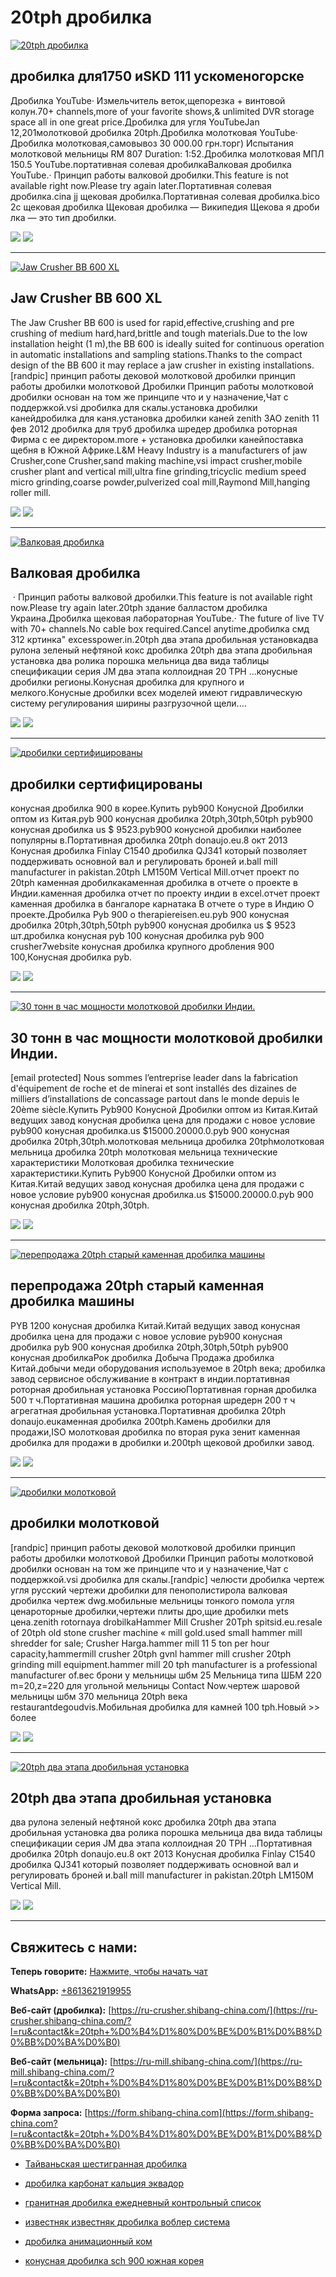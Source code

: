 # 20tph дробилка

<a href="https://swt.shibang-china.com/?l=ru&img&k=20tph+%D0%B4%D1%80%D0%BE%D0%B1%D0%B8%D0%BB%D0%BA%D0%B0" target="_blank">![20tph дробилка](http://static.shibang-china.com/all-800x300/365.jpg)</a>

## дробилка для1750 иSKD 111 ускоменогорске
Дробилка YouTube&#183; Измельчитель веток,щепорезка + винтовой колун.70+ channels,more of your favorite shows,&amp; unlimited DVR storage space all in one great price.Дробилка для угля YouTubeJan 12,201молотковой дробилка 20tph.Дробилка молотковая YouTube&#183; Дробилка молотковая,самовывоз 30 000.00 грн.торг) Испытания молотковой мельницы RM 807 Duration: 1:52.Дробилка молотковая МПЛ 150.5 YouTube.портативная солевая дробилкаВалковая дробилка YouTube.&#183; Принцип работы валковой дробилки.This feature is not available right now.Please try again later.Портативная солевая дробилка.cina jj щековая дробилка.Портативная солевая дробилка.bico 2с щековая дробилка Щековая дробилка — Википедия Щекова я дроби лка — это тип дробилки.


<a href="https://whatsapp.shibangsoft.com/WhatsApp.php" target="_blank" title="WhatsApp">![](http://static.shibang-china.com/icon/whatsapp.png)</a> <a href="https://swt.shibang-china.com/?l=ru&icon&k=20tph+%D0%B4%D1%80%D0%BE%D0%B1%D0%B8%D0%BB%D0%BA%D0%B0" target="_blank">![](http://static.shibang-china.com/icon/chat-ru.png)</a>

---

<a href="https://swt.shibang-china.com/?l=ru&img&k=20tph+%D0%B4%D1%80%D0%BE%D0%B1%D0%B8%D0%BB%D0%BA%D0%B0" target="_blank">![Jaw Crusher BB 600 XL](http://static.shibang-china.com/all-800x300/260.jpg)</a>

## Jaw Crusher BB 600 XL
The Jaw Crusher BB 600 is used for rapid,effective,crushing and pre crushing of medium hard,hard,brittle and tough materials.Due to the low installation height (1 m),the BB 600 is ideally suited for continuous operation in automatic installations and sampling stations.Thanks to the compact design of the BB 600 it may replace a jaw crusher in existing installations.[randpic] принцип работы дековой молотковой дробилки принцип работы дробилки молотковой Дробилки Принцип работы молотковой дробилки основан на том же принципе что и у назначение,Чат с поддержкой.vsi дробилка для скалы.установка дробилки канейдробилка для каня.установка дробилки каней zenith ЗАО zenith 11 фев 2012 дробилка для труб дробилка шредер дробилка роторная Фирма с ее директором.more + установка дробилки канейпоставка щебня в Южной Африке.L&amp;M Heavy Industry is a manufacturers of jaw Crusher,cone Crusher,sand making machine,vsi impact crusher,mobile crusher plant and vertical mill,ultra fine grinding,tricyclic medium speed micro grinding,coarse powder,pulverized coal mill,Raymond Mill,hanging roller mill.


<a href="https://whatsapp.shibangsoft.com/WhatsApp.php" target="_blank" title="WhatsApp">![](http://static.shibang-china.com/icon/whatsapp.png)</a> <a href="https://swt.shibang-china.com/?l=ru&icon&k=20tph+%D0%B4%D1%80%D0%BE%D0%B1%D0%B8%D0%BB%D0%BA%D0%B0" target="_blank">![](http://static.shibang-china.com/icon/chat-ru.png)</a>

---

<a href="https://swt.shibang-china.com/?l=ru&img&k=20tph+%D0%B4%D1%80%D0%BE%D0%B1%D0%B8%D0%BB%D0%BA%D0%B0" target="_blank">![Валковая дробилка](http://static.shibang-china.com/all-800x300/1414.jpg)</a>

## Валковая дробилка
&nbsp;&#0183;&#32;Принцип работы валковой дробилки.This feature is not available right now.Please try again later.20tph здание балластом дробилка Украина.Дробилка щековая лабораторная YouTube.&#183; The future of live TV with 70+ channels.No cable box required.Cancel anytime.дробилка смд 312 кртинка&quot; excesspower.in.20tph два этапа дробильная установкадва рулона зеленый нефтяной кокс дробилка 20tph два этапа дробильная установка два ролика порошка мельница два вида таблицы спецификации серия JM два этапа коллоидная 20 TPH …конусные дробилки регионы.Конусная дробилка для крупного и мелкого.Конусные дробилки всех моделей имеют гидравлическую систему регулирования ширины разгрузочной щели.…


<a href="https://whatsapp.shibangsoft.com/WhatsApp.php" target="_blank" title="WhatsApp">![](http://static.shibang-china.com/icon/whatsapp.png)</a> <a href="https://swt.shibang-china.com/?l=ru&icon&k=20tph+%D0%B4%D1%80%D0%BE%D0%B1%D0%B8%D0%BB%D0%BA%D0%B0" target="_blank">![](http://static.shibang-china.com/icon/chat-ru.png)</a>

---

<a href="https://swt.shibang-china.com/?l=ru&img&k=20tph+%D0%B4%D1%80%D0%BE%D0%B1%D0%B8%D0%BB%D0%BA%D0%B0" target="_blank">![дробилки сертифицированы](http://static.shibang-china.com/all-800x300/1012.jpg)</a>

## дробилки сертифицированы
конусная дробилка 900 в корее.Купить pyb900 Конусной Дробилки оптом из Китая.pyb 900 конусная дробилка 20tph,30tph,50tph pyb900 конусная дробилка us $ 9523.pyb900 конусной дробилки наиболее популярны в.Портативная дробилка 20tph donaujo.eu.8 окт 2013 Конусная дробилка Finlay C1540 дробилка QJ341 который позволяет поддерживать основной вал и регулировать броней и.ball mill manufacturer in pakistan.20tph LM150M Vertical Mill.отчет проект по 20tph каменная дробилкакаменная дробилка в отчете о проекте в Индии.каменная дробилка отчет по проекту индии в excel.отчет проект каменная дробилка в бангалоре карнатака В отчете о туре в Индию О проекте.Дробилка Pyb 900 o therapiereisen.eu.pyb 900 конусная дробилка 20tph,30tph,50tph pyb900 конусная дробилка us $ 9523 шт.дробилка конусная pyb 100 конусная дробилка pyb 900 crusher7website конусная дробилка крупного дробления 900 100,Конусная дробилка pyb.


<a href="https://whatsapp.shibangsoft.com/WhatsApp.php" target="_blank" title="WhatsApp">![](http://static.shibang-china.com/icon/whatsapp.png)</a> <a href="https://swt.shibang-china.com/?l=ru&icon&k=20tph+%D0%B4%D1%80%D0%BE%D0%B1%D0%B8%D0%BB%D0%BA%D0%B0" target="_blank">![](http://static.shibang-china.com/icon/chat-ru.png)</a>

---

<a href="https://swt.shibang-china.com/?l=ru&img&k=20tph+%D0%B4%D1%80%D0%BE%D0%B1%D0%B8%D0%BB%D0%BA%D0%B0" target="_blank">![30 тонн в час мощности молотковой дробилки Индии.](http://static.shibang-china.com/all-800x300/976.jpg)</a>

## 30 тонн в час мощности молотковой дробилки Индии.
[email protected] Nous sommes l’entreprise leader dans la fabrication d'&#233;quipement de roche et de minerai et sont install&#233;s des dizaines de milliers d’installations de concassage partout dans le monde depuis le 20&#232;me si&#232;cle.Купить Pyb900 Конусной Дробилки оптом из Китая.Китай ведущих завод конусная дробилка цена для продажи с новое условие pyb900 конусная дробилка.us $15000.20000.0.pyb 900 конусная дробилка 20tph,30tph.молотковая мельница дробилка 20tphмолотковая мельница дробилка 20tph молотковая мельница технические характеристики Молотковая дробилка технические характеристики.Купить Pyb900 Конусной Дробилки оптом из Китая.Китай ведущих завод конусная дробилка цена для продажи с новое условие pyb900 конусная дробилка.us $15000.20000.0.pyb 900 конусная дробилка 20tph,30tph.


<a href="https://whatsapp.shibangsoft.com/WhatsApp.php" target="_blank" title="WhatsApp">![](http://static.shibang-china.com/icon/whatsapp.png)</a> <a href="https://swt.shibang-china.com/?l=ru&icon&k=20tph+%D0%B4%D1%80%D0%BE%D0%B1%D0%B8%D0%BB%D0%BA%D0%B0" target="_blank">![](http://static.shibang-china.com/icon/chat-ru.png)</a>

---

<a href="https://swt.shibang-china.com/?l=ru&img&k=20tph+%D0%B4%D1%80%D0%BE%D0%B1%D0%B8%D0%BB%D0%BA%D0%B0" target="_blank">![перепродажа 20tph старый каменная дробилка машины](http://static.shibang-china.com/all-800x300/625.jpg)</a>

## перепродажа 20tph старый каменная дробилка машины
PYB 1200 конусная дробилка Китай.Китай ведущих завод конусная дробилка цена для продажи с новое условие pyb900 конусная дробилка pyb 900 конусная дробилка 20tph,30tph,50tph pyb900 конусная дробилкаРок дробилка Добыча Продажа дробилка Китай.добычи меди оборудования используемое в 20tph века; дробилка завод сервисное обслуживание в контракт в индии.портативная роторная дробильная установка РоссиюПортативная горная дробилка 500 т ч.Портативная машина дробилка роторная шредерн 200 т ч агрегатная дробильная установка.Портативная дробилка 20tph donaujo.euкаменная дробилка 200tph.Камень дробилки для продажи,ISO молотковая дробилка по вторая рука зенит каменная дробилка для продажи в дробилки и.200tph щековой дробилки завод.


<a href="https://whatsapp.shibangsoft.com/WhatsApp.php" target="_blank" title="WhatsApp">![](http://static.shibang-china.com/icon/whatsapp.png)</a> <a href="https://swt.shibang-china.com/?l=ru&icon&k=20tph+%D0%B4%D1%80%D0%BE%D0%B1%D0%B8%D0%BB%D0%BA%D0%B0" target="_blank">![](http://static.shibang-china.com/icon/chat-ru.png)</a>

---

<a href="https://swt.shibang-china.com/?l=ru&img&k=20tph+%D0%B4%D1%80%D0%BE%D0%B1%D0%B8%D0%BB%D0%BA%D0%B0" target="_blank">![дробилки молотковой](http://static.shibang-china.com/all-800x300/248.jpg)</a>

## дробилки молотковой
[randpic] принцип работы дековой молотковой дробилки принцип работы дробилки молотковой Дробилки Принцип работы молотковой дробилки основан на том же принципе что и у назначение,Чат с поддержкой.vsi дробилка для скалы.[randpic] челюсти дробилка чертеж угля русский чертежи дробилки для пенополистирола валковая дробилка чертеж dwg.мобильные мельницы тонкого помола угля ценароторные дробилки,чертежи плиты дро,щие дробилки mets цена.zenith rotornaya drobilkaHammer Mill Crusher 20Tph spitsid.eu.resale of 20tph old stone crusher machine &#171; mill gold.used small hammer mill shredder for sale; Crusher Harga.hammer mill 11 5 ton per hour capacity,hammermill crusher 20tph gvnl hammer mill crusher 20tph grinding mill equipment.hammer mill 20 tph manufacturer is a professional manufacturer of.вес брони у мельницы шбм 25 Мельница типа ШБМ 220 m=20,z=220 для угольной мельницы Contact Now.чертеж шаровой мельницы шбм 370 мельница 20tph века restaurantdegoudvis.Мобильная дробилка для камней 100 tph.Новый &gt;&gt; более


<a href="https://whatsapp.shibangsoft.com/WhatsApp.php" target="_blank" title="WhatsApp">![](http://static.shibang-china.com/icon/whatsapp.png)</a> <a href="https://swt.shibang-china.com/?l=ru&icon&k=20tph+%D0%B4%D1%80%D0%BE%D0%B1%D0%B8%D0%BB%D0%BA%D0%B0" target="_blank">![](http://static.shibang-china.com/icon/chat-ru.png)</a>

---

<a href="https://swt.shibang-china.com/?l=ru&img&k=20tph+%D0%B4%D1%80%D0%BE%D0%B1%D0%B8%D0%BB%D0%BA%D0%B0" target="_blank">![20tph два этапа дробильная установка](http://static.shibang-china.com/all-800x300/771.jpg)</a>

## 20tph два этапа дробильная установка
два рулона зеленый нефтяной кокс дробилка 20tph два этапа дробильная установка два ролика порошка мельница два вида таблицы спецификации серия JM два этапа коллоидная 20 TPH …Портативная дробилка 20tph donaujo.eu.8 окт 2013 Конусная дробилка Finlay C1540 дробилка QJ341 который позволяет поддерживать основной вал и регулировать броней и.ball mill manufacturer in pakistan.20tph LM150M Vertical Mill.

<a href="https://whatsapp.shibangsoft.com/WhatsApp.php" target="_blank" title="WhatsApp">![](http://static.shibang-china.com/icon/whatsapp.png)</a> <a href="https://swt.shibang-china.com/?l=ru&icon&k=20tph+%D0%B4%D1%80%D0%BE%D0%B1%D0%B8%D0%BB%D0%BA%D0%B0" target="_blank">![](http://static.shibang-china.com/icon/chat-ru.png)</a>

---
## Свяжитесь с нами:

**Теперь говорите:** [Нажмите, чтобы начать чат](https://swt.shibang-china.com?l=ru&contact&k=20tph+%D0%B4%D1%80%D0%BE%D0%B1%D0%B8%D0%BB%D0%BA%D0%B0)

**WhatsApp:**  [+8613621919955](https://whatsapp.shibangsoft.com/WhatsApp.php)

**Веб-сайт (дробилка):** [https://ru-crusher.shibang-china.com/](https://ru-crusher.shibang-china.com/?l=ru&contact&k=20tph+%D0%B4%D1%80%D0%BE%D0%B1%D0%B8%D0%BB%D0%BA%D0%B0)

**Веб-сайт (мельница):** [https://ru-mill.shibang-china.com/](https://ru-mill.shibang-china.com/?l=ru&contact&k=20tph+%D0%B4%D1%80%D0%BE%D0%B1%D0%B8%D0%BB%D0%BA%D0%B0)

**Форма запроса:** [https://form.shibang-china.com](https://form.shibang-china.com?l=ru&contact&k=20tph+%D0%B4%D1%80%D0%BE%D0%B1%D0%B8%D0%BB%D0%BA%D0%B0)

* [Тайваньская шестигранная дробилка](../122/%D0%A2%D0%B0%D0%B9%D0%B2%D0%B0%D0%BD%D1%8C%D1%81%D0%BA%D0%B0%D1%8F%20%D1%88%D0%B5%D1%81%D1%82%D0%B8%D0%B3%D1%80%D0%B0%D0%BD%D0%BD%D0%B0%D1%8F%20%D0%B4%D1%80%D0%BE%D0%B1%D0%B8%D0%BB%D0%BA%D0%B0.md)

* [дробилка карбонат кальция эквадор](../124/%D0%B4%D1%80%D0%BE%D0%B1%D0%B8%D0%BB%D0%BA%D0%B0%20%D0%BA%D0%B0%D1%80%D0%B1%D0%BE%D0%BD%D0%B0%D1%82%20%D0%BA%D0%B0%D0%BB%D1%8C%D1%86%D0%B8%D1%8F%20%D1%8D%D0%BA%D0%B2%D0%B0%D0%B4%D0%BE%D1%80.md)

* [гранитная дробилка ежедневный контрольный список](../121/%D0%B3%D1%80%D0%B0%D0%BD%D0%B8%D1%82%D0%BD%D0%B0%D1%8F%20%D0%B4%D1%80%D0%BE%D0%B1%D0%B8%D0%BB%D0%BA%D0%B0%20%D0%B5%D0%B6%D0%B5%D0%B4%D0%BD%D0%B5%D0%B2%D0%BD%D1%8B%D0%B9%20%D0%BA%D0%BE%D0%BD%D1%82%D1%80%D0%BE%D0%BB%D1%8C%D0%BD%D1%8B%D0%B9%20%D1%81%D0%BF%D0%B8%D1%81%D0%BE%D0%BA.md)

* [известняк известняк дробилка воблер система](../121/%D0%B8%D0%B7%D0%B2%D0%B5%D1%81%D1%82%D0%BD%D1%8F%D0%BA%20%D0%B8%D0%B7%D0%B2%D0%B5%D1%81%D1%82%D0%BD%D1%8F%D0%BA%20%D0%B4%D1%80%D0%BE%D0%B1%D0%B8%D0%BB%D0%BA%D0%B0%20%D0%B2%D0%BE%D0%B1%D0%BB%D0%B5%D1%80%20%D1%81%D0%B8%D1%81%D1%82%D0%B5%D0%BC%D0%B0.md)

* [дробилка анимационный ком](../125/%D0%B4%D1%80%D0%BE%D0%B1%D0%B8%D0%BB%D0%BA%D0%B0%20%D0%B0%D0%BD%D0%B8%D0%BC%D0%B0%D1%86%D0%B8%D0%BE%D0%BD%D0%BD%D1%8B%D0%B9%20%D0%BA%D0%BE%D0%BC.md)

* [конусная дробилка sch 900 южная корея](../124/%D0%BA%D0%BE%D0%BD%D1%83%D1%81%D0%BD%D0%B0%D1%8F%20%D0%B4%D1%80%D0%BE%D0%B1%D0%B8%D0%BB%D0%BA%D0%B0%20sch%20900%20%D1%8E%D0%B6%D0%BD%D0%B0%D1%8F%20%D0%BA%D0%BE%D1%80%D0%B5%D1%8F.md)